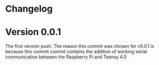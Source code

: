 # Changelog

# Version 0.0.1
The first version push.
The reason this commit was chosen for v0.0.1 is because this commit commit contains the addition of working serial communication between the Raspberry Pi and Teensy 4.0
